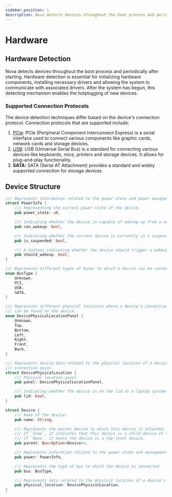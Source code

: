 ```yaml
---
sidebar_position: 1
description: Nova detects devices throughout the boot process and periodically after starting.
---
```


# Hardware

## Hardware Detection

Nova detects devices throughout the boot process and periodically after starting.
Hardware detection is essential for initializing hardware components, installing
necessary drivers and allowing the system to communicate with associated drivers.
After the system has begun, this detecting mechanism enables the hotplugging of
new devices.

### Supported Connection Protocols

The device detection techniques differ based on the device's connection protocol.
Connection protocols that are supported include:

1. [PCIe](./pci-e.md): PCIe (Peripheral Component Interconnect Express) is a serial interface used to connect various components like graphic cards, network cards and storage devices.
2. [USB](./usb.md): USB (Universal Serial Bus) is a standard for connecting various devices like keyboards, mice, printers and storage devices. It allows for plug-and-play functionality.
3. **SATA:** SATA (Serial AT Attachment) provides a standard and widely supported connection for storage devices.

## Device Structure

```rust title="Device Structure"
/// Represents information related to the power state and power management of a device.
struct PowerInfo {
    /// Representing the current power state of the device.
    pub power_state: u8,

    /// Indicating whether the device is capable of waking up from a suspended state.
    pub can_wakeup: bool,

    /// Indicating whether the current device is currently in a suspended state.
    pub is_suspended: bool,

    /// A boolean indicating whether the device should trigger a wakeup event.
    pub should_wakeup: bool,
}

/// Represents different types of buses to which a device can be connected.
enum BusType {
    Unknown,
    PCI,
    USB,
    SATA,
}

/// Represents different physical locations where a device's connection point (ports, connectors, etc.)
/// can be found on the device.
enum DevicePhysicalLocationPanel {
    Unknown,
    Top,
    Bottom,
    Left,
    Right,
    Front,
    Back,
}

/// Represents device data related to the physical location of a device's
/// connection point.
struct DevicePhysicalLocation {
    /// Physical location panel.
    pub panel: DevicePhysicalLocationPanel,

    /// Indicating whether the device is on the lid on a laptop system
    pub lid: bool,
}

struct Device {
    /// Name of the device.
    pub name: String,

    /// Represents the parent device to which this device is attached.
    /// If `Some`, it indicates that this device is a child device of the parent;
    /// if `None`, it means the device is a top-level device.
    pub parent: Box<Option<Device>>,

    /// Represents informtion related to the power state and management of the device.
    pub power: PowerInfo,

    /// Represents the type of bus to which the device is connected.
    pub bus: BusType,

    /// Represents data related to the physical location of a device's connection point.
    pub physical_location: DevicePhysicalLocation,
}
```
